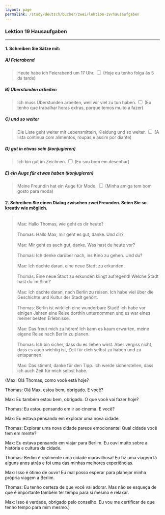 ```yaml
---
layout: page
permalink: /study/deutsch/bucher/zwei/lektion-19/hausaufgaben
---
```


### Lektion 19 **Hausaufgaben**

---

#### 1. Schreiben Sie Sätze mit:

##### A) Feierabend
> Heute habe ich Feierabend um 17 Uhr. <input type="checkbox" />
(Hoje eu tenho folga às 5 da tarde)

##### B) Überstunden arbeiten
> Ich muss Überstunden arbeiten, weil wir viel zu tun haben. <input type="checkbox" />
(Eu tenho que trabalhar horas extras, porque temos muito a fazer)

##### C) und so weiter
> Die Liste geht weiter mit Lebensmitteln, Kleidung und so weiter. <input type="checkbox" />
(A lista continua com alimentos, roupas e assim por diante)

##### D) gut in etwas sein (konjugieren)
> Ich bin gut im Zeichnen. <input type="checkbox" />
(Eu sou bom em desenhar)

##### E) ein Auge für etwas haben (konjugieren)
> Meine Freundin hat ein Auge für Mode. <input type="checkbox" />
(Minha amiga tem bom gosto para moda)

#### 2. Schreiben Sie einen Dialog zwischen zwei Freunden. Seien Sie so kreativ wie möglich.

> \
> Max: Hallo Thomas, wie geht es dir heute?
> \
> \
> Thomas: Hallo Max, mir geht es gut, danke. Und dir?
> \
> \
> Max: Mir geht es auch gut, danke. Was hast du heute vor?
> \
> \
> Thomas: Ich denke darüber nach, ins Kino zu gehen. Und du?
> \
> \
> Max: Ich dachte daran, eine neue Stadt zu erkunden.
> \
> \
> Thomas: Eine neue Stadt zu erkunden klingt aufregend! Welche Stadt hast du im Sinn?
> \
> \
> Max: Ich dachte daran, nach Berlin zu reisen. Ich habe viel über die Geschichte und Kultur der Stadt gehört.
> \
> \
> Thomas: Berlin ist wirklich eine wunderbare Stadt! Ich habe vor einigen Jahren eine Reise dorthin unternommen und es war eines meiner besten Erlebnisse.
> \
> \
> Max: Das freut mich zu hören! Ich kann es kaum erwarten, meine eigene Reise nach Berlin zu planen.
> \
> \
> Thomas: Ich bin sicher, dass du es lieben wirst. Aber vergiss nicht, dass es auch wichtig ist, Zeit für dich selbst zu haben und zu entspannen.
> \
> \
> Max: Das stimmt, danke für den Tipp. Ich werde sicherstellen, dass ich auch Zeit für mich selbst habe.

(Max: Olá Thomas, como você está hoje?

Thomas: Olá Max, estou bem, obrigado. E você?

Max: Eu também estou bem, obrigado. O que você vai fazer hoje?

Thomas: Eu estou pensando em ir ao cinema. E você?

Max: Eu estava pensando em explorar uma nova cidade.

Thomas: Explorar uma nova cidade parece emocionante! Qual cidade você tem em mente?

Max: Eu estava pensando em viajar para Berlim. Eu ouvi muito sobre a história e cultura da cidade.

Thomas: Berlim é realmente uma cidade maravilhosa! Eu fiz uma viagem lá alguns anos atrás e foi uma das minhas melhores experiências.

Max: Isso é ótimo de ouvir! Eu mal posso esperar para planejar minha própria viagem a Berlim.

Thomas: Eu tenho certeza de que você vai adorar. Mas não se esqueça de que é importante também ter tempo para si mesmo e relaxar.

Max: Isso é verdade, obrigado pelo conselho. Eu vou me certificar de que tenho tempo para mim mesmo.)
